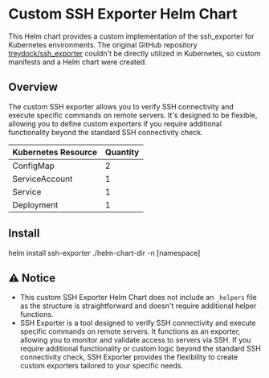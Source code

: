 # Custom SSH Exporter Helm Chart

This Helm chart provides a custom implementation of the ssh_exporter for Kubernetes environments. The original GitHub repository [treydock/ssh_exporter](https://github.com/treydock/ssh_exporter) couldn't be directly utilized in Kubernetes, so custom manifests and a Helm chart were created.

## Overview

The custom SSH exporter allows you to verify SSH connectivity and execute specific commands on remote servers. It's designed to be flexible, allowing you to define custom exporters if you require additional functionality beyond the standard SSH connectivity check.

| Kubernetes Resource   | Quantity |
|------------------------|----------|
| ConfigMap              | 2        |
| ServiceAccount         | 1        |
| Service                | 1        |
| Deployment             | 1        |


## Install
helm install ssh-exporter ./helm-chart-dir -n [namespace]

## ⚠️ Notice

* This custom SSH Exporter Helm Chart does not include an `_helpers` file as the structure is straightforward and doesn't require additional helper functions.
* SSH Exporter is a tool designed to verify SSH connectivity and execute specific commands on remote servers. It functions as an exporter, allowing you to monitor and validate access to servers via SSH. If you require additional functionality or custom logic beyond the standard SSH connectivity check, SSH Exporter provides the flexibility to create custom exporters tailored to your specific needs.
